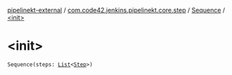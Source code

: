 [pipelinekt-external](../../index.md) / [com.code42.jenkins.pipelinekt.core.step](../index.md) / [Sequence](index.md) / [&lt;init&gt;](./-init-.md)

# &lt;init&gt;

`Sequence(steps: `[`List`](https://kotlinlang.org/api/latest/jvm/stdlib/kotlin.collections/-list/index.html)`<`[`Step`](../-step/index.md)`>)`